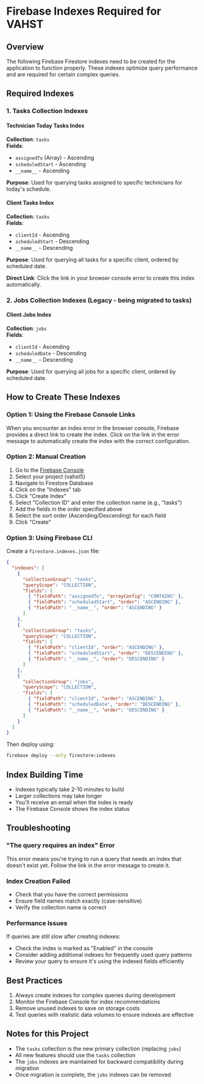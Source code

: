 # Firebase Indexes Required for VAHST

## Overview
The following Firebase Firestore indexes need to be created for the application to function properly. These indexes optimize query performance and are required for certain complex queries.

## Required Indexes

### 1. Tasks Collection Indexes

#### Technician Today Tasks Index
**Collection**: `tasks`  
**Fields**:
- `assignedTo` (Array) - Ascending
- `scheduledStart` - Ascending
- `__name__` - Ascending

**Purpose**: Used for querying tasks assigned to specific technicians for today's schedule.

#### Client Tasks Index
**Collection**: `tasks`  
**Fields**:
- `clientId` - Ascending
- `scheduledStart` - Descending
- `__name__` - Descending

**Purpose**: Used for querying all tasks for a specific client, ordered by scheduled date.

**Direct Link**: Click the link in your browser console error to create this index automatically.

### 2. Jobs Collection Indexes (Legacy - being migrated to tasks)

#### Client Jobs Index
**Collection**: `jobs`  
**Fields**:
- `clientId` - Ascending
- `scheduledDate` - Descending
- `__name__` - Descending

**Purpose**: Used for querying all jobs for a specific client, ordered by scheduled date.

## How to Create These Indexes

### Option 1: Using the Firebase Console Links
When you encounter an index error in the browser console, Firebase provides a direct link to create the index. Click on the link in the error message to automatically create the index with the correct configuration.

### Option 2: Manual Creation
1. Go to the [Firebase Console](https://console.firebase.google.com)
2. Select your project (vahst5)
3. Navigate to Firestore Database
4. Click on the "Indexes" tab
5. Click "Create Index"
6. Select "Collection ID" and enter the collection name (e.g., "tasks")
7. Add the fields in the order specified above
8. Select the sort order (Ascending/Descending) for each field
9. Click "Create"

### Option 3: Using Firebase CLI
Create a `firestore.indexes.json` file:

```json
{
  "indexes": [
    {
      "collectionGroup": "tasks",
      "queryScope": "COLLECTION",
      "fields": [
        { "fieldPath": "assignedTo", "arrayConfig": "CONTAINS" },
        { "fieldPath": "scheduledStart", "order": "ASCENDING" },
        { "fieldPath": "__name__", "order": "ASCENDING" }
      ]
    },
    {
      "collectionGroup": "tasks",
      "queryScope": "COLLECTION",
      "fields": [
        { "fieldPath": "clientId", "order": "ASCENDING" },
        { "fieldPath": "scheduledStart", "order": "DESCENDING" },
        { "fieldPath": "__name__", "order": "DESCENDING" }
      ]
    },
    {
      "collectionGroup": "jobs",
      "queryScope": "COLLECTION",
      "fields": [
        { "fieldPath": "clientId", "order": "ASCENDING" },
        { "fieldPath": "scheduledDate", "order": "DESCENDING" },
        { "fieldPath": "__name__", "order": "DESCENDING" }
      ]
    }
  ]
}
```

Then deploy using:
```bash
firebase deploy --only firestore:indexes
```

## Index Building Time
- Indexes typically take 2-10 minutes to build
- Larger collections may take longer
- You'll receive an email when the index is ready
- The Firebase Console shows the index status

## Troubleshooting

### "The query requires an index" Error
This error means you're trying to run a query that needs an index that doesn't exist yet. Follow the link in the error message to create it.

### Index Creation Failed
- Check that you have the correct permissions
- Ensure field names match exactly (case-sensitive)
- Verify the collection name is correct

### Performance Issues
If queries are still slow after creating indexes:
- Check the index is marked as "Enabled" in the console
- Consider adding additional indexes for frequently used query patterns
- Review your query to ensure it's using the indexed fields efficiently

## Best Practices
1. Always create indexes for complex queries during development
2. Monitor the Firebase Console for index recommendations
3. Remove unused indexes to save on storage costs
4. Test queries with realistic data volumes to ensure indexes are effective

## Notes for this Project
- The `tasks` collection is the new primary collection (replacing `jobs`)
- All new features should use the `tasks` collection
- The `jobs` indexes are maintained for backward compatibility during migration
- Once migration is complete, the `jobs` indexes can be removed